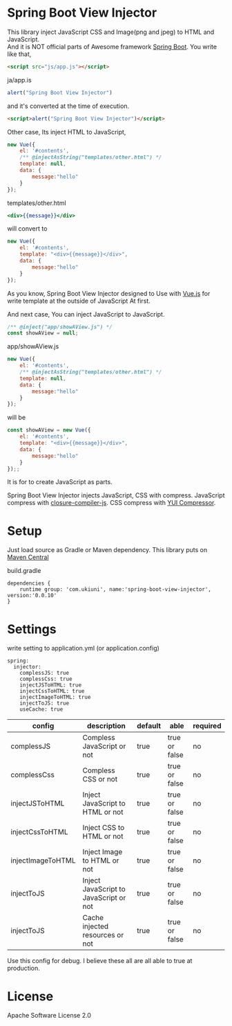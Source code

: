 # Spring Boot View Injector
This library inject JavaScript CSS and Image(png and jpeg) to HTML and JavaScript.  
And it is NOT official parts of Awesome framework [Spring Boot](https://projects.spring.io/spring-boot/).
You write like that,

```html
<script src="js/app.js"></script>
```

ja/app.is
```js:app.js
alert("Spring Boot View Injector")
```

and it's converted at the time of execution.

```html
<script>alert("Spring Boot View Injector")</script>
```

Other case, Its inject HTML to JavaScript,

```js
new Vue({
	el: '#contents',
	/** @injectAsString("templates/other.html") */
	template: null,
	data: {
		message:"hello"
	}
});
```

templates/other.html
```html:templates/other.html
<div>{{message}}</div>
```

will convert to

```js
new Vue({
	el: '#contents',
	template: "<div>{{message}}</div>",
	data: {
		message:"hello"
	}
});
```

As you know, Spring Boot View Injector designed to Use with [Vue.js](https://jp.vuejs.org/index.html) for write template at the outside of JavaScript At first.

And next case, You can inject JavaScript to JavaScript.

```js
/** @inject("app/showAView.js") */
const showAView = null;
```

app/showAView.js
```js
new Vue({
	el: '#contents',
	/** @injectAsString("templates/other.html") */
	template: null,
	data: {
		message:"hello"
	}
});
```

will be

```js
const showAView = new Vue({
	el: '#contents',
	template: "<div>{{message}}</div>",
	data: {
		message:"hello"
	}
});;
```

It is for to create JavaScript as parts.

Spring Boot View Injector injects JavaScript, CSS with compress.
JavaScript compress with [closure-compiler-js](https://github.com/google/closure-compiler-js).
CSS compress with [YUI Compressor](http://yui.github.io/yuicompressor/). 

# Setup
Just load source as Gradle or Maven dependency.
This library puts on [Maven Central](https://mvnrepository.com/artifact/com.ukiuni/spring-boot-view-injector)

build.gradle
```
dependencies {
	runtime group: 'com.ukiuni', name:'spring-boot-view-injector', version:'0.0.10'
}
```

# Settings
write setting to application.yml (or application.config)

```
spring:
  injector:
    complessJS: true
    complessCss: true
    injectJSToHTML: true
    injectCssToHTML: true
    injectImageToHTML: true
    injectToJS: true
    useCache: true
```

| config | description | default | able | required | 
| --- | --- | --- | --- | --- |
| complessJS | Compless JavaScript or not | true | true or false | no |
| complessCss | Compless CSS or not | true | true or false | no |
| injectJSToHTML | Inject JavaScript to HTML or not | true | true or false | no |
| injectCssToHTML | Inject CSS to HTML or not | true | true or false | no |
| injectImageToHTML | Inject Image to HTML or not | true | true or false | no |
| injectToJS | Inject JavaScript to JavaScript or not | true | true or false | no |
| injectToJS | Cache injected resources or not | true | true or false | no |

Use this config for debug.
I believe these all are all able to true at production.

# License
Apache Software License 2.0
